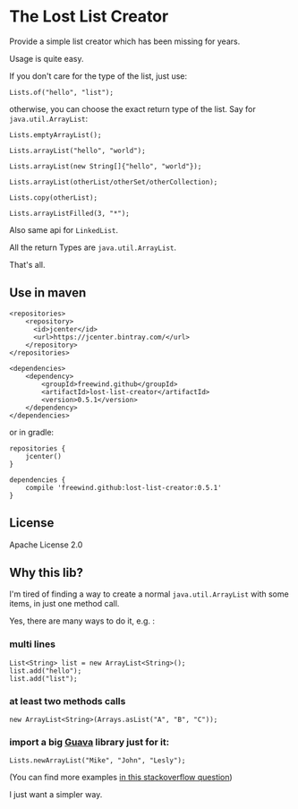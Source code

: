 The Lost List Creator
=====================

Provide a simple list creator which has been missing for years.

Usage is quite easy.

If you don't care for the type of the list, just use:

```
Lists.of("hello", "list");
```

otherwise, you can choose the exact return type of the list. Say for `java.util.ArrayList`:

```
Lists.emptyArrayList();

Lists.arrayList("hello", "world");

Lists.arrayList(new String[]{"hello", "world"});

Lists.arrayList(otherList/otherSet/otherCollection);

Lists.copy(otherList);

Lists.arrayListFilled(3, "*");
```

Also same api for `LinkedList`.

All the return Types are `java.util.ArrayList`.

That's all.

Use in maven
------------

```
<repositories>
    <repository>
      <id>jcenter</id>
      <url>https://jcenter.bintray.com/</url>
    </repository>
</repositories>

<dependencies>
    <dependency>
        <groupId>freewind.github</groupId>
        <artifactId>lost-list-creator</artifactId>
        <version>0.5.1</version>
    </dependency>
</dependencies>
```

or in gradle:

```
repositories {
    jcenter()
}

dependencies {
    compile 'freewind.github:lost-list-creator:0.5.1'
}
```

License
-------

Apache License 2.0

Why this lib?
-------------

I'm tired of finding a way to create a normal `java.util.ArrayList` with some items, in just one method call.

Yes, there are many ways to do it, e.g. :

### multi lines

```
List<String> list = new ArrayList<String>();
list.add("hello");
list.add("list");
```

### at least two methods calls

```
new ArrayList<String>(Arrays.asList("A", "B", "C"));
```

### import a big [Guava](https://github.com/google/guava) library just for it:

```
Lists.newArrayList("Mike", "John", "Lesly");
```

(You can find more examples [in this stackoverflow question](https://stackoverflow.com/questions/858572/how-to-make-a-new-list-in-java))

I just want a simpler way.


